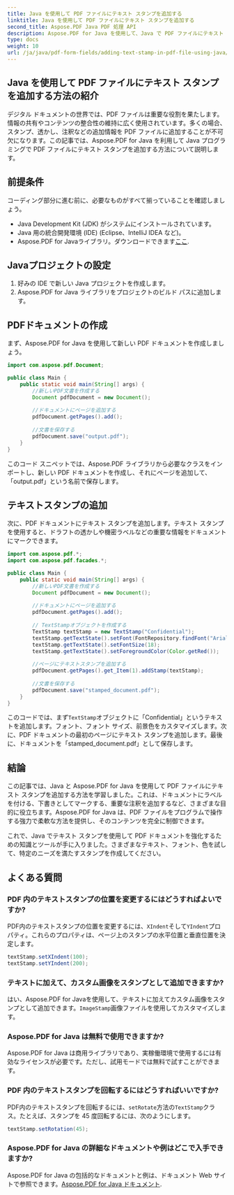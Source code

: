 ```yaml
---
title: Java を使用して PDF ファイルにテキスト スタンプを追加する
linktitle: Java を使用して PDF ファイルにテキスト スタンプを追加する
second_title: Aspose.PDF Java PDF 処理 API
description: Aspose.PDF for Java を使用して、Java で PDF ファイルにテキスト スタンプを追加する方法を学びます。PDF ドキュメントを簡単にカスタマイズできます。
type: docs
weight: 10
url: /ja/java/pdf-form-fields/adding-text-stamp-in-pdf-file-using-java/
---
```


## Java を使用して PDF ファイルにテキスト スタンプを追加する方法の紹介

デジタル ドキュメントの世界では、PDF ファイルは重要な役割を果たします。情報の共有やコンテンツの整合性の維持に広く使用されています。多くの場合、スタンプ、透かし、注釈などの追加情報を PDF ファイルに追加することが不可欠になります。この記事では、Aspose.PDF for Java を利用して Java プログラミングで PDF ファイルにテキスト スタンプを追加する方法について説明します。

## 前提条件

コーディング部分に進む前に、必要なものがすべて揃っていることを確認しましょう。

- Java Development Kit (JDK) がシステムにインストールされています。
- Java 用の統合開発環境 (IDE) (Eclipse、IntelliJ IDEA など)。
-  Aspose.PDF for Javaライブラリ。ダウンロードできます[ここ](https://releases.aspose.com/pdf/java/).

## Javaプロジェクトの設定

1. 好みの IDE で新しい Java プロジェクトを作成します。
2. Aspose.PDF for Java ライブラリをプロジェクトのビルド パスに追加します。

## PDFドキュメントの作成

まず、Aspose.PDF for Java を使用して新しい PDF ドキュメントを作成しましょう。

```java
import com.aspose.pdf.Document;

public class Main {
    public static void main(String[] args) {
        //新しいPDF文書を作成する
        Document pdfDocument = new Document();
        
        //ドキュメントにページを追加する
        pdfDocument.getPages().add();
        
        //文書を保存する
        pdfDocument.save("output.pdf");
    }
}
```

このコード スニペットでは、Aspose.PDF ライブラリから必要なクラスをインポートし、新しい PDF ドキュメントを作成し、それにページを追加して、「output.pdf」という名前で保存します。

## テキストスタンプの追加

次に、PDF ドキュメントにテキスト スタンプを追加します。テキスト スタンプを使用すると、ドラフトの透かしや機密ラベルなどの重要な情報をドキュメントにマークできます。

```java
import com.aspose.pdf.*;
import com.aspose.pdf.facades.*;

public class Main {
    public static void main(String[] args) {
        //新しいPDF文書を作成する
        Document pdfDocument = new Document();
        
        //ドキュメントにページを追加する
        pdfDocument.getPages().add();
        
        // TextStampオブジェクトを作成する
        TextStamp textStamp = new TextStamp("Confidential");
        textStamp.getTextState().setFont(FontRepository.findFont("Arial"));
        textStamp.getTextState().setFontSize(18);
        textStamp.getTextState().setForegroundColor(Color.getRed());
        
        //ページにテキストスタンプを追加する
        pdfDocument.getPages().get_Item(1).addStamp(textStamp);
        
        //文書を保存する
        pdfDocument.save("stamped_document.pdf");
    }
}
```

このコードでは、まず`TextStamp`オブジェクトに「Confidential」というテキストを追加します。フォント、フォント サイズ、前景色をカスタマイズします。次に、PDF ドキュメントの最初のページにテキスト スタンプを追加します。最後に、ドキュメントを「stamped_document.pdf」として保存します。

## 結論

この記事では、Java と Aspose.PDF for Java を使用して PDF ファイルにテキスト スタンプを追加する方法を学習しました。これは、ドキュメントにラベルを付ける、下書きとしてマークする、重要な注釈を追加するなど、さまざまな目的に役立ちます。Aspose.PDF for Java は、PDF ファイルをプログラムで操作する強力で柔軟な方法を提供し、そのコンテンツを完全に制御できます。

これで、Java でテキスト スタンプを使用して PDF ドキュメントを強化するための知識とツールが手に入りました。さまざまなテキスト、フォント、色を試して、特定のニーズを満たすスタンプを作成してください。

## よくある質問

### PDF 内のテキストスタンプの位置を変更するにはどうすればよいですか?

 PDF内のテキストスタンプの位置を変更するには、`XIndent`そして`YIndent`プロパティ。これらのプロパティは、ページ上のスタンプの水平位置と垂直位置を決定します。

```java
textStamp.setXIndent(100);
textStamp.setYIndent(200);
```

### テキストに加えて、カスタム画像をスタンプとして追加できますか?

はい、Aspose.PDF for Javaを使用して、テキストに加えてカスタム画像をスタンプとして追加できます。`ImageStamp`画像ファイルを使用してカスタマイズします。

### Aspose.PDF for Java は無料で使用できますか?

Aspose.PDF for Java は商用ライブラリであり、実稼働環境で使用するには有効なライセンスが必要です。ただし、試用モードでは無料で試すことができます。

### PDF 内のテキストスタンプを回転するにはどうすればいいですか?

 PDF内のテキストスタンプを回転するには、`setRotate`方法の`TextStamp`クラス。たとえば、スタンプを 45 度回転するには、次のようにします。

```java
textStamp.setRotation(45);
```

### Aspose.PDF for Java の詳細なドキュメントや例はどこで入手できますか?

 Aspose.PDF for Java の包括的なドキュメントと例は、ドキュメント Web サイトで参照できます。[Aspose.PDF for Java ドキュメント](https://reference.aspose.com/pdf/java/).